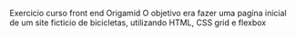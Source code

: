 Exercicio curso front end Origamid
O objetivo era fazer uma pagina inicial de um site ficticio de bicicletas, utilizando HTML, CSS grid e flexbox
